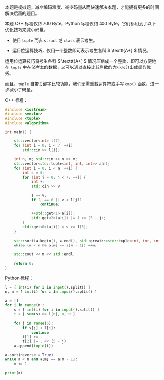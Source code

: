 本题是模拟题。减小编码难度、减少码量从而快速解决本题，才能拥有更多的时间解决后面的题目。

本题 C++ 标程仅约 700 Byte，Python 标程仅约 400 Byte，它们都用到了以下优化技巧来减小码量。

- 使用 `tuple` 而非 `struct` 或 `class` 表示考生。

- 运用位运算技巧，仅用一个整数即可表示考生各科 $ \texttt{A+} $ 情况。

运用位运算技巧将考生各科 $ \texttt{A+} $ 情况压缩成一个整数，即可以方便地在 `tuple` 中存储考生的数据，又可以通过直接比较整数的大小来分出成绩的优劣。

而且，`tuple` 自带关键字比较功能，我们无需重载运算符或手写 `cmp()` 函数，进一步减小了码量。


C++ 标程：

```cpp
#include <iostream>
#include <vector>
#include <tuple>
#include <algorithm>

int main() {
	
	std::vector<int> l(7);
	for (int i = 0; i < 7; ++i)
		std::cin >> l[i];
	
	int n, m; std::cin >> n >> m;
	std::vector<std::tuple<int, int, int>> a(n);
	for (int i = 0; i < n; ++i) {
		int s = 0;
		for (int j = 0; j < 7; ++j) {
			int v;
			std::cin >> v;

			s += v;
			if (j == 6 || v < l[j])
				continue;
			
			++std::get<1>(a[i]);
			std::get<2>(a[i]) |= 1 << (5 - j);
		}
		std::get<0>(a[i]) = s >= l[6];
	}
	
	std::sort(a.begin(), a.end(), std::greater<std::tuple<int, int, int>>());
	while (m < n && a[m] == a[m - 1]) ++m;
	
	std::cout << m << std::endl;
	
	return 0;
}
```

Python 标程：

```python
l = [ int(i) for i in input().split() ]
n, m = [ int(i) for i in input().split() ]

a = []
for i in range(n):
    s = [ int(i) for i in input().split() ]
    t = [ sum(s) >= l[6], 0, 0 ]
    
    for j in range(6):
        if s[j] < l[j]:
            continue
        t[1] += 1
        t[2] |= 1 << (5 - j)
    a.append(tuple(t))

a.sort(reverse = True)
while m < n and a[m] == a[m - 1]:
    m += 1

print(m)
```
